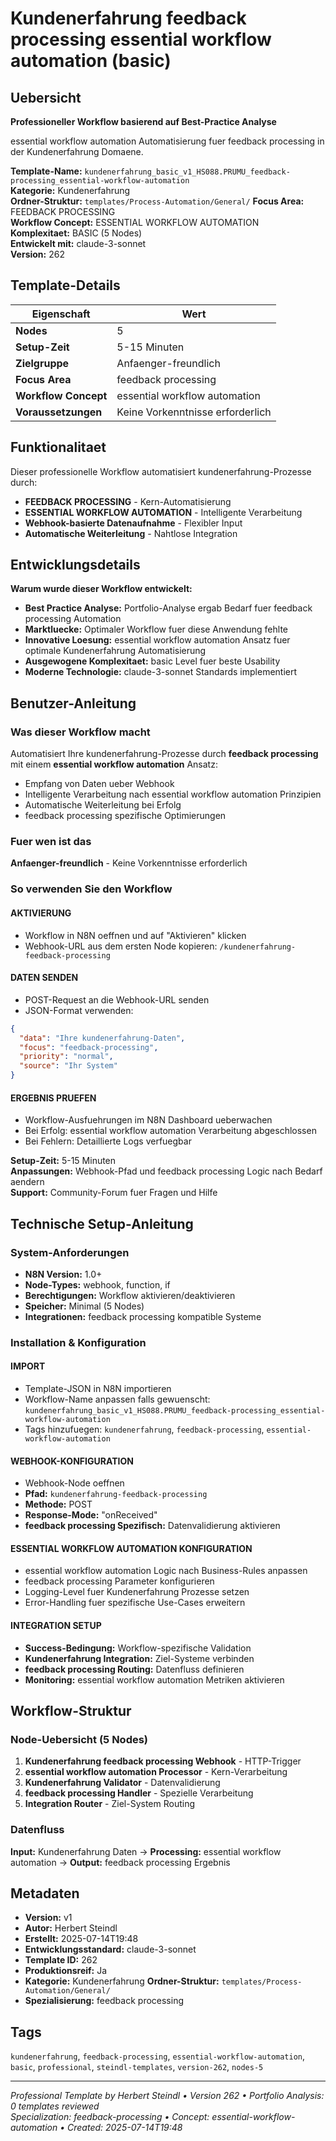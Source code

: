# Kundenerfahrung feedback processing essential workflow automation (basic)

## Uebersicht

**Professioneller Workflow basierend auf Best-Practice Analyse**

essential workflow automation Automatisierung fuer feedback processing in der Kundenerfahrung Domaene.

**Template-Name:** `kundenerfahrung_basic_v1_HS088.PRUMU_feedback-processing_essential-workflow-automation`  
**Kategorie:** Kundenerfahrung  
**Ordner-Struktur:** `templates/Process-Automation/General/`
**Focus Area:** FEEDBACK PROCESSING  
**Workflow Concept:** ESSENTIAL WORKFLOW AUTOMATION  
**Komplexitaet:** BASIC (5 Nodes)  
**Entwickelt mit:** claude-3-sonnet  
**Version:** 262

## Template-Details

| **Eigenschaft** | **Wert** |
|------------------|----------|
| **Nodes** | 5 |
| **Setup-Zeit** | 5-15 Minuten |
| **Zielgruppe** | Anfaenger-freundlich |
| **Focus Area** | feedback processing |
| **Workflow Concept** | essential workflow automation |
| **Voraussetzungen** | Keine Vorkenntnisse erforderlich |

## Funktionalitaet

Dieser professionelle Workflow automatisiert kundenerfahrung-Prozesse durch:
- **FEEDBACK PROCESSING** - Kern-Automatisierung
- **ESSENTIAL WORKFLOW AUTOMATION** - Intelligente Verarbeitung
- **Webhook-basierte Datenaufnahme** - Flexibler Input
- **Automatische Weiterleitung** - Nahtlose Integration



## Entwicklungsdetails

**Warum wurde dieser Workflow entwickelt:**
- **Best Practice Analyse:** Portfolio-Analyse ergab Bedarf fuer feedback processing Automation
- **Marktluecke:** Optimaler Workflow fuer diese Anwendung fehlte
- **Innovative Loesung:** essential workflow automation Ansatz fuer optimale Kundenerfahrung Automatisierung
- **Ausgewogene Komplexitaet:** basic Level fuer beste Usability
- **Moderne Technologie:** claude-3-sonnet Standards implementiert

## Benutzer-Anleitung

### Was dieser Workflow macht
Automatisiert Ihre kundenerfahrung-Prozesse durch **feedback processing** mit einem **essential workflow automation** Ansatz:
- Empfang von Daten ueber Webhook
- Intelligente Verarbeitung nach essential workflow automation Prinzipien
- Automatische Weiterleitung bei Erfolg
- feedback processing spezifische Optimierungen

### Fuer wen ist das
**Anfaenger-freundlich** - Keine Vorkenntnisse erforderlich

### So verwenden Sie den Workflow

#### AKTIVIERUNG
- Workflow in N8N oeffnen und auf "Aktivieren" klicken
- Webhook-URL aus dem ersten Node kopieren: `/kundenerfahrung-feedback-processing`

#### DATEN SENDEN
- POST-Request an die Webhook-URL senden
- JSON-Format verwenden:
```json
{
  "data": "Ihre kundenerfahrung-Daten",
  "focus": "feedback-processing",
  "priority": "normal",
  "source": "Ihr System"
}
```

#### ERGEBNIS PRUEFEN
- Workflow-Ausfuehrungen im N8N Dashboard ueberwachen
- Bei Erfolg: essential workflow automation Verarbeitung abgeschlossen
- Bei Fehlern: Detaillierte Logs verfuegbar

**Setup-Zeit:** 5-15 Minuten  
**Anpassungen:** Webhook-Pfad und feedback processing Logic nach Bedarf aendern  
**Support:** Community-Forum fuer Fragen und Hilfe

## Technische Setup-Anleitung

### System-Anforderungen
- **N8N Version:** 1.0+ 
- **Node-Types:** webhook, function, if
- **Berechtigungen:** Workflow aktivieren/deaktivieren
- **Speicher:** Minimal (5 Nodes)
- **Integrationen:** feedback processing kompatible Systeme

### Installation & Konfiguration

#### IMPORT
- Template-JSON in N8N importieren
- Workflow-Name anpassen falls gewuenscht: `kundenerfahrung_basic_v1_HS088.PRUMU_feedback-processing_essential-workflow-automation`
- Tags hinzufuegen: `kundenerfahrung`, `feedback-processing`, `essential-workflow-automation`

#### WEBHOOK-KONFIGURATION
- Webhook-Node oeffnen
- **Pfad:** `kundenerfahrung-feedback-processing`
- **Methode:** POST
- **Response-Mode:** "onReceived"
- **feedback processing Spezifisch:** Datenvalidierung aktivieren

#### ESSENTIAL WORKFLOW AUTOMATION KONFIGURATION
- essential workflow automation Logic nach Business-Rules anpassen
- feedback processing Parameter konfigurieren
- Logging-Level fuer Kundenerfahrung Prozesse setzen
- Error-Handling fuer spezifische Use-Cases erweitern

#### INTEGRATION SETUP
- **Success-Bedingung:** Workflow-spezifische Validation
- **Kundenerfahrung Integration:** Ziel-Systeme verbinden
- **feedback processing Routing:** Datenfluss definieren
- **Monitoring:** essential workflow automation Metriken aktivieren

## Workflow-Struktur

### Node-Uebersicht (5 Nodes)

1. **Kundenerfahrung feedback processing Webhook** - HTTP-Trigger
2. **essential workflow automation Processor** - Kern-Verarbeitung
3. **Kundenerfahrung Validator** - Datenvalidierung
4. **feedback processing Handler** - Spezielle Verarbeitung
5. **Integration Router** - Ziel-System Routing






### Datenfluss
**Input:** Kundenerfahrung Daten -> **Processing:** essential workflow automation -> **Output:** feedback processing Ergebnis

## Metadaten

- **Version:** v1
- **Autor:** Herbert Steindl
- **Erstellt:** 2025-07-14T19:48
- **Entwicklungsstandard:** claude-3-sonnet
- **Template ID:** 262
- **Produktionsreif:** Ja
- **Kategorie:** Kundenerfahrung
**Ordner-Struktur:** `templates/Process-Automation/General/`
- **Spezialisierung:** feedback processing

## Tags

`kundenerfahrung`, `feedback-processing`, `essential-workflow-automation`, `basic`, `professional`, `steindl-templates`, `version-262`, `nodes-5`

---

*Professional Template by Herbert Steindl • Version 262 • Portfolio Analysis: 0 templates reviewed*  
*Specialization: feedback-processing • Concept: essential-workflow-automation • Created: 2025-07-14T19:48*